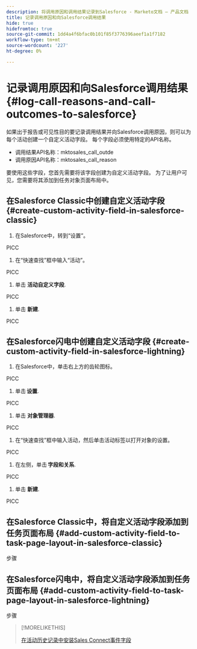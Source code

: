 ```yaml
---
description: 将调用原因和调用结果记录到Salesforce - Marketo文档 — 产品文档
title: 记录调用原因和向Salesforce调用结果
hide: true
hidefromtoc: true
source-git-commit: 1dd4a4f6bfac0b101f85f3776396aeef1a1f7182
workflow-type: tm+mt
source-wordcount: '227'
ht-degree: 0%

---
```


# 记录调用原因和向Salesforce调用结果 {#log-call-reasons-and-call-outcomes-to-salesforce}

如果出于报告或可见性目的要记录调用结果并向Salesforce调用原因，则可以为每个活动创建一个自定义活动字段。 每个字段必须使用特定的API名称。

* 调用结果API名称：mktosales_call_outde
* 调用原因API名称：mktosales_call_reason

要使用这些字段，您首先需要将该字段创建为自定义活动字段。 为了让用户可见，您需要将其添加到任务对象页面布局中。

## 在Salesforce Classic中创建自定义活动字段  {#create-custom-activity-field-in-salesforce-classic}

1. 在Salesforce中，转到“设置”。

PICC

1. 在“快速查找”框中输入“活动”。

PICC

1. 单击 **活动自定义字段**.

PICC

1. 单击 **新建**.

PICC

## 在Salesforce闪电中创建自定义活动字段 {#create-custom-activity-field-in-salesforce-lightning}

1. 在Salesforce中，单击右上方的齿轮图标。

PICC

1. 单击 **设置**.

PICC

1. 单击 **对象管理器**.

PICC

1. 在“快速查找”框中输入活动，然后单击活动标签以打开对象的设置。

PICC

1. 在左侧，单击 **字段和关系**.

PICC

1. 单击 **新建**.

PICC

## 在Salesforce Classic中，将自定义活动字段添加到任务页面布局 {#add-custom-activity-field-to-task-page-layout-in-salesforce-classic}

步骤

## 在Salesforce闪电中，将自定义活动字段添加到任务页面布局 {#add-custom-activity-field-to-task-page-layout-in-salesforce-lightning}

步骤

>[!MORELIKETHIS]
>
>[在活动历史记录中安装Sales Connect事件字段](/help/marketo/product-docs/marketo-sales-connect/crm/salesforce-customization/install-sales-connect-event-fields-on-activity-history.md)
